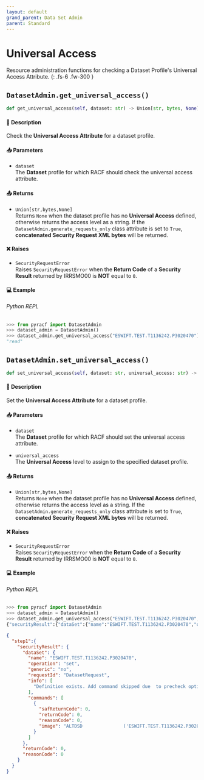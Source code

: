 ```yaml
---
layout: default
grand_parent: Data Set Admin
parent: Standard
---
```


# Universal Access

Resource administration functions for checking a Dataset Profile's Universal Access Attribute. 
{: .fs-6 .fw-300 }

## `DatasetAdmin.get_universal_access()`

```python
def get_universal_access(self, dataset: str) -> Union[str, bytes, None]:
```

#### 📄 Description

Check the **Universal Access Attribute** for a dataset profile.

#### 📥 Parameters
* `dataset`<br>
  The **Dataset** profile for which RACF should check the universal access attribute.

#### 📤 Returns
* `Union[str,bytes,None]`<br>
  Returns `None` when the dataset profile has no **Universal Access** defined, otherwise returns the access level as a string. If the `DatasetAdmin.generate_requests_only` class attribute is set to `True`, **concatenated Security Request XML bytes** will be returned.

#### ❌ Raises
* `SecurityRequestError`<br>
  Raises `SecurityRequestError` when the **Return Code** of a **Security Result** returned by IRRSMO00 is **NOT** equal to `0`.

#### 💻 Example

###### Python REPL
```python
>>> from pyracf import DatasetAdmin
>>> dataset_admin = DatasetAdmin()
>>> dataset_admin.get_universal_access("ESWIFT.TEST.T1136242.P3020470")
"read"
```

## `DatasetAdmin.set_universal_access()`

```python
def set_universal_access(self, dataset: str, universal_access: str) -> Union[str, bytes, None]:
```

#### 📄 Description

Set the **Universal Access Attribute** for a dataset profile.

#### 📥 Parameters
* `dataset`<br>
  The **Dataset** profile for which RACF should set the universal access attribute.

* `universal_access`<br>
  The **Universal Access** level to assign to the specified dataset profile.

#### 📤 Returns
* `Union[str,bytes,None]`<br>
  Returns `None` when the dataset profile has no **Universal Access** defined, otherwise returns the access level as a string. If the `DatasetAdmin.generate_requests_only` class attribute is set to `True`, **concatenated Security Request XML bytes** will be returned.

#### ❌ Raises
* `SecurityRequestError`<br>
  Raises `SecurityRequestError` when the **Return Code** of a **Security Result** returned by IRRSMO00 is **NOT** equal to `0`.

#### 💻 Example

###### Python REPL
```python
>>> from pyracf import DatasetAdmin
>>> dataset_admin = DatasetAdmin()
>>> dataset_admin.get_universal_access("ESWIFT.TEST.T1136242.P3020470","ALTER")
{"securityResult":{"dataSet":{"name":"ESWIFT.TEST.T1136242.P3020470","operation":"set","generic":"no","requestId":"DatasetRequest","info":["Definition exists. Add command skipped due  to precheck option"],"commands":[{"safReturnCode":0,"returnCode":0,"reasonCode":0,"image":"ALTDSD               ('ESWIFT.TEST.T1136242.P3020470')  UACC        (Alter)"}]},"returnCode":0,"reasonCode":0}}
```

```json
{
  "step1":{
    "securityResult": {
      "dataSet": {
        "name": "ESWIFT.TEST.T1136242.P3020470",
        "operation": "set",
        "generic": "no",
        "requestId": "DatasetRequest",
        "info": [
          "Definition exists. Add command skipped due  to precheck option"
        ],
        "commands": [
          {
            "safReturnCode": 0,
            "returnCode": 0,
            "reasonCode": 0,
            "image": "ALTDSD               ('ESWIFT.TEST.T1136242.P3020470')  UACC        (Alter)"
          }
        ]
      },
      "returnCode": 0,
      "reasonCode": 0
    }
  }
}
```